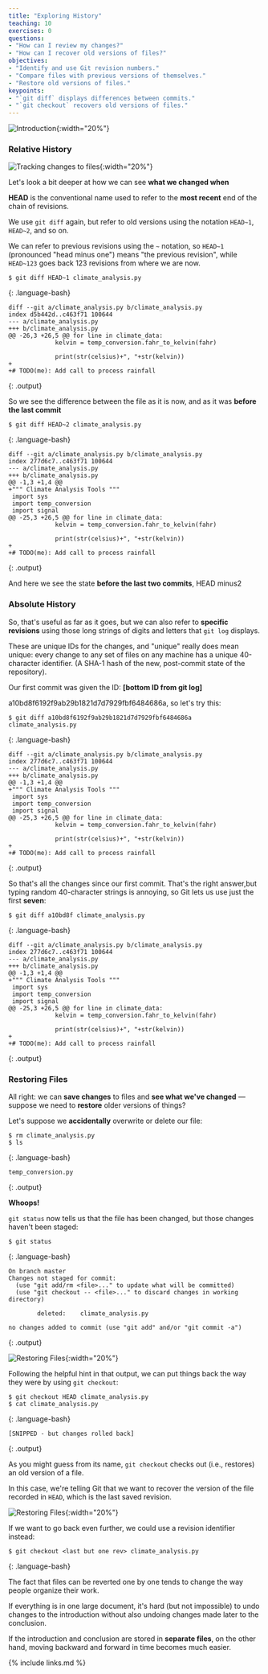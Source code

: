 ```yaml
---
title: "Exploring History"
teaching: 10
exercises: 0
questions:
- "How can I review my changes?"
- "How can I recover old versions of files?"
objectives:
- "Identify and use Git revision numbers."
- "Compare files with previous versions of themselves."
- "Restore old versions of files."
keypoints:
- "`git diff` displays differences between commits."
- "`git checkout` recovers old versions of files."
---
```


![Introduction](../fig/slides/05-history/0_introduction.png){:width="20%"}

### Relative History

![Tracking changes to files](../fig/slides/05-history/1_differences.png){:width="20%"}

Let's look a bit deeper at how we can see **what we changed when**

**HEAD** is the conventional name used to refer to the **most recent** end of the chain of revisions.

We use `git diff` again,
but refer to old versions
using the notation `HEAD~1`, `HEAD~2`, and so on.

We can refer to previous revisions using the `~` notation,
so `HEAD~1` (pronounced "head minus one")
means "the previous revision",
while `HEAD~123` goes back 123 revisions from where we are now.

~~~
$ git diff HEAD~1 climate_analysis.py
~~~
{: .language-bash}

~~~
diff --git a/climate_analysis.py b/climate_analysis.py
index d5b442d..c463f71 100644
--- a/climate_analysis.py
+++ b/climate_analysis.py
@@ -26,3 +26,5 @@ for line in climate_data:
             kelvin = temp_conversion.fahr_to_kelvin(fahr)

             print(str(celsius)+", "+str(kelvin))
+
+# TODO(me): Add call to process rainfall
~~~
{: .output}

So we see the difference between the file as it is now, and as it was **before the last commit**

~~~
$ git diff HEAD~2 climate_analysis.py
~~~
{: .language-bash}

~~~
diff --git a/climate_analysis.py b/climate_analysis.py
index 277d6c7..c463f71 100644
--- a/climate_analysis.py
+++ b/climate_analysis.py
@@ -1,3 +1,4 @@
+""" Climate Analysis Tools """
 import sys
 import temp_conversion
 import signal
@@ -25,3 +26,5 @@ for line in climate_data:
             kelvin = temp_conversion.fahr_to_kelvin(fahr)

             print(str(celsius)+", "+str(kelvin))
+
+# TODO(me): Add call to process rainfall
~~~
{: .output}

And here we see the state **before the last two commits**, HEAD minus2

### Absolute History

So, that's useful as far as it goes, but we can also refer to **specific revisions** using
those long strings of digits and letters
that `git log` displays.

These are unique IDs for the changes,
and "unique" really does mean unique:
every change to any set of files on any machine
has a unique 40-character identifier. (A SHA-1 hash of the new, post-commit state of the repository).

Our first commit was given the ID: **[bottom ID from git log]**

a10bd8f6192f9ab29b1821d7d7929fbf6484686a,
so let's try this:

~~~
$ git diff a10bd8f6192f9ab29b1821d7d7929fbf6484686a climate_analysis.py
~~~
{: .language-bash}

~~~
diff --git a/climate_analysis.py b/climate_analysis.py
index 277d6c7..c463f71 100644
--- a/climate_analysis.py
+++ b/climate_analysis.py
@@ -1,3 +1,4 @@
+""" Climate Analysis Tools """
 import sys
 import temp_conversion
 import signal
@@ -25,3 +26,5 @@ for line in climate_data:
             kelvin = temp_conversion.fahr_to_kelvin(fahr)

             print(str(celsius)+", "+str(kelvin))
+
+# TODO(me): Add call to process rainfall
~~~
{: .output}

So that's all the changes since our first commit.
That's the right answer,but typing random 40-character strings is annoying,
so Git lets us use just the first **seven**:

~~~
$ git diff a10bd8f climate_analysis.py
~~~
{: .language-bash}

~~~
diff --git a/climate_analysis.py b/climate_analysis.py
index 277d6c7..c463f71 100644
--- a/climate_analysis.py
+++ b/climate_analysis.py
@@ -1,3 +1,4 @@
+""" Climate Analysis Tools """
 import sys
 import temp_conversion
 import signal
@@ -25,3 +26,5 @@ for line in climate_data:
             kelvin = temp_conversion.fahr_to_kelvin(fahr)

             print(str(celsius)+", "+str(kelvin))
+
+# TODO(me): Add call to process rainfall
~~~
{: .output}


### Restoring Files

All right:
we can **save changes** to files and **see what we've changed** &mdash; suppose we need to **restore** older versions of things?

Let's suppose we **accidentally** overwrite or delete our file:

~~~
$ rm climate_analysis.py
$ ls
~~~
{: .language-bash}

~~~
temp_conversion.py
~~~
{: .output}

**Whoops!**

`git status` now tells us that the file has been changed,
but those changes haven't been staged:

~~~
$ git status
~~~
{: .language-bash}

~~~
On branch master
Changes not staged for commit:
  (use "git add/rm <file>..." to update what will be committed)
  (use "git checkout -- <file>..." to discard changes in working directory)

        deleted:    climate_analysis.py

no changes added to commit (use "git add" and/or "git commit -a")
~~~
{: .output}

![Restoring Files](../fig/slides/05-history/2_restore.png){:width="20%"}

Following the helpful hint in that output, we can put things back the way they were
by using `git checkout`:

~~~
$ git checkout HEAD climate_analysis.py
$ cat climate_analysis.py
~~~
{: .language-bash}

~~~
[SNIPPED - but changes rolled back]
~~~
{: .output}

As you might guess from its name,
`git checkout` checks out (i.e., restores) an old version of a file.

In this case,
we're telling Git that we want to recover the version of the file recorded in `HEAD`,
which is the last saved revision.

![Restoring Files](../fig/slides/05-history/3_restore_commit.png){:width="20%"}

If we want to go back even further,
we could use a revision identifier instead:


~~~
$ git checkout <last but one rev> climate_analysis.py
~~~
{: .language-bash}

The fact that files can be reverted one by one
tends to change the way people organize their work.

If everything is in one large document,
it's hard (but not impossible) to undo changes to the introduction
without also undoing changes made later to the conclusion.

If the introduction and conclusion are stored in **separate files**,
on the other hand, moving backward and forward in time becomes much easier.

{% include links.md %}
